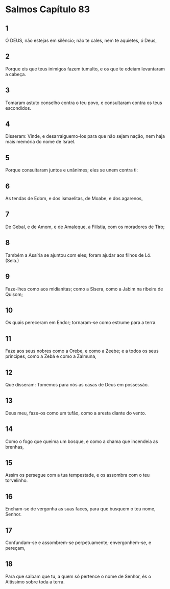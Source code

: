 # Salmos Capítulo 83

## 1
Ó DEUS, não estejas em silêncio; não te cales, nem te aquietes, ó Deus,

## 2
Porque eis que teus inimigos fazem tumulto, e os que te odeiam levantaram a cabeça.

## 3
Tomaram astuto conselho contra o teu povo, e consultaram contra os teus escondidos.

## 4
Disseram: Vinde, e desarraiguemo-los para que não sejam nação, nem haja mais memória do nome de Israel.

## 5
Porque consultaram juntos e unânimes; eles se unem contra ti:

## 6
As tendas de Edom, e dos ismaelitas, de Moabe, e dos agarenos,

## 7
De Gebal, e de Amom, e de Amaleque, a Filístia, com os moradores de Tiro;

## 8
Também a Assíria se ajuntou com eles; foram ajudar aos filhos de Ló. (Selá.)

## 9
Faze-lhes como aos midianitas; como a Sísera, como a Jabim na ribeira de Quisom;

## 10
Os quais pereceram em Endor; tornaram-se como estrume para a terra.

## 11
Faze aos seus nobres como a Orebe, e como a Zeebe; e a todos os seus príncipes, como a Zebá e como a Zalmuna,

## 12
Que disseram: Tomemos para nós as casas de Deus em possessão.

## 13
Deus meu, faze-os como um tufão, como a aresta diante do vento.

## 14
Como o fogo que queima um bosque, e como a chama que incendeia as brenhas,

## 15
Assim os persegue com a tua tempestade, e os assombra com o teu torvelinho.

## 16
Encham-se de vergonha as suas faces, para que busquem o teu nome, Senhor.

## 17
Confundam-se e assombrem-se perpetuamente; envergonhem-se, e pereçam,

## 18
Para que saibam que tu, a quem só pertence o nome de Senhor, és o Altíssimo sobre toda a terra.

